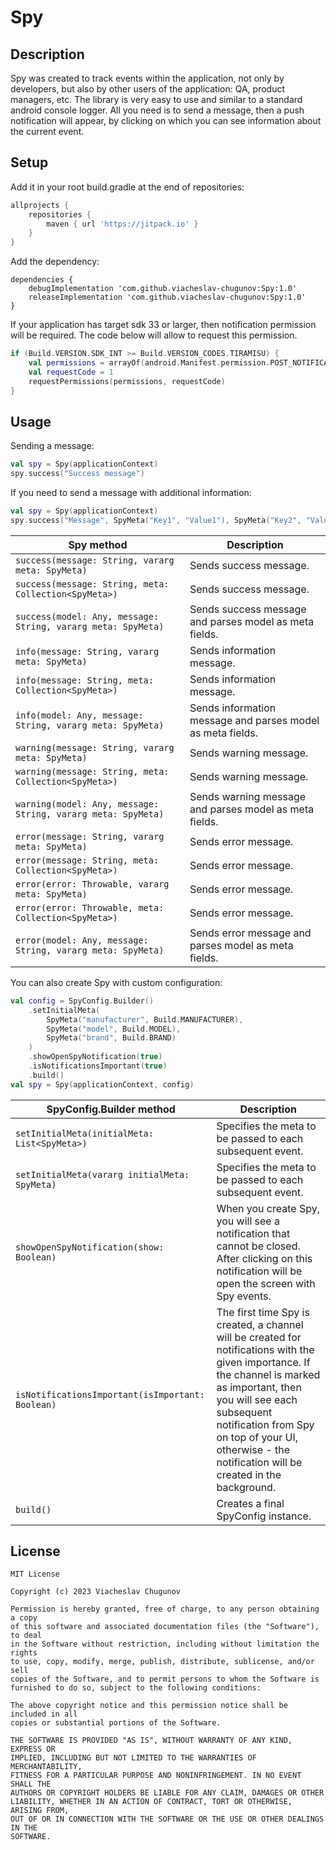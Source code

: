 # Spy

## Description

Spy was created to track events within the application, not only by developers, but also by other users of the application: QA, product managers, etc. The library is very easy to use and similar to a standard android console logger. All you need is to send a message, then a push notification will appear, by clicking on which you can see information about the current event.

## Setup

Add it in your root build.gradle at the end of repositories:

```gradle
allprojects {
    repositories {
        maven { url 'https://jitpack.io' }
    }
}
```

Add the dependency:

```
dependencies {
    debugImplementation 'com.github.viacheslav-chugunov:Spy:1.0'
    releaseImplementation 'com.github.viacheslav-chugunov:Spy:1.0'
}
```

If your application has target sdk 33 or larger, then notification permission will be required. The code below will allow to request this permission.

```kotlin
if (Build.VERSION.SDK_INT >= Build.VERSION_CODES.TIRAMISU) {
    val permissions = arrayOf(android.Manifest.permission.POST_NOTIFICATIONS)
    val requestCode = 1
    requestPermissions(permissions, requestCode)
}
```

## Usage

Sending a message:

```kotlin
val spy = Spy(applicationContext)
spy.success("Success message")
```

If you need to send a message with additional information:

```kotlin
val spy = Spy(applicationContext)
spy.success("Message", SpyMeta("Key1", "Value1"), SpyMeta("Key2", "Value2"))
```

| Spy method | Description |
| --- | --- |
| `success(message: String, vararg meta: SpyMeta)` | Sends success message. |
| `success(message: String, meta: Collection<SpyMeta>)` | Sends success message. |
| `success(model: Any, message: String, vararg meta: SpyMeta)` | Sends success message and parses model as meta fields. |
| `info(message: String, vararg meta: SpyMeta)` | Sends information message. |
| `info(message: String, meta: Collection<SpyMeta>)` | Sends information message. |
| `info(model: Any, message: String, vararg meta: SpyMeta)` | Sends information message and parses model as meta fields. |
| `warning(message: String, vararg meta: SpyMeta)` | Sends warning message. |
| `warning(message: String, meta: Collection<SpyMeta>)` | Sends warning message. |
| `warning(model: Any, message: String, vararg meta: SpyMeta)` | Sends warning message and parses model as meta fields. |
| `error(message: String, vararg meta: SpyMeta)` | Sends error message. |
| `error(message: String, meta: Collection<SpyMeta>)` | Sends error message. |
| `error(error: Throwable, vararg meta: SpyMeta)` | Sends error message. |
| `error(error: Throwable, meta: Collection<SpyMeta>)` | Sends error message. |
| `error(model: Any, message: String, vararg meta: SpyMeta)` | Sends error message and parses model as meta fields. |

You can also create Spy with custom configuration:

```kotlin
val config = SpyConfig.Builder()
    .setInitialMeta(
        SpyMeta("manufacturer", Build.MANUFACTURER),
        SpyMeta("model", Build.MODEL),
        SpyMeta("brand", Build.BRAND)
    )
    .showOpenSpyNotification(true)
    .isNotificationsImportant(true)
    .build()
val spy = Spy(applicationContext, config)
```

| SpyConfig.Builder method | Description |
| --- | --- |
| `setInitialMeta(initialMeta: List<SpyMeta>)` | Specifies the meta to be passed to each subsequent event. |
| `setInitialMeta(vararg initialMeta: SpyMeta)` |  Specifies the meta to be passed to each subsequent event. |
| `showOpenSpyNotification(show: Boolean)` | When you create Spy, you will see a notification that cannot be closed. After clicking on this notification will be open the screen with Spy events. |
| `isNotificationsImportant(isImportant: Boolean)` | The first time Spy is created, a channel will be created for notifications with the given importance. If the channel is marked as important, then you will see each subsequent notification from Spy on top of your UI, otherwise - the notification will be created in the background. |
| `build()` | Creates a final SpyConfig instance. |

## License

```
MIT License

Copyright (c) 2023 Viacheslav Chugunov

Permission is hereby granted, free of charge, to any person obtaining a copy
of this software and associated documentation files (the "Software"), to deal
in the Software without restriction, including without limitation the rights
to use, copy, modify, merge, publish, distribute, sublicense, and/or sell
copies of the Software, and to permit persons to whom the Software is
furnished to do so, subject to the following conditions:

The above copyright notice and this permission notice shall be included in all
copies or substantial portions of the Software.

THE SOFTWARE IS PROVIDED "AS IS", WITHOUT WARRANTY OF ANY KIND, EXPRESS OR
IMPLIED, INCLUDING BUT NOT LIMITED TO THE WARRANTIES OF MERCHANTABILITY,
FITNESS FOR A PARTICULAR PURPOSE AND NONINFRINGEMENT. IN NO EVENT SHALL THE
AUTHORS OR COPYRIGHT HOLDERS BE LIABLE FOR ANY CLAIM, DAMAGES OR OTHER
LIABILITY, WHETHER IN AN ACTION OF CONTRACT, TORT OR OTHERWISE, ARISING FROM,
OUT OF OR IN CONNECTION WITH THE SOFTWARE OR THE USE OR OTHER DEALINGS IN THE
SOFTWARE.
```
